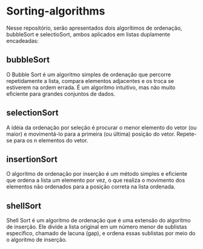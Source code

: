 # Sorting-algorithms

Nesse repositório, serão apresentados dois algorítimos de ordenação, bubbleSort e selectioSort, ambos aplicados em listas duplamente encadeadas:

## bubbleSort
O Bubble Sort é um algoritmo simples de ordenação que percorre repetidamente a lista, compara elementos adjacentes e os troca se estiverem na ordem errada. É um algoritmo intuitivo, mas não muito eficiente para grandes conjuntos de dados.

## selectionSort
A idéia da ordenação por seleção é procurar o menor elemento do vetor (ou maior) e movimentá-lo para a primeira (ou última) posição do vetor. Repete-se para os n elementos do vetor.


## insertionSort

O algoritmo de ordenação por inserção é um método simples e eficiente que ordena a lista um elemento por vez, o que realiza o movimento dos elementos não ordenados para a posição correta na lista ordenada.

## shellSort

Shell Sort é um algoritmo de ordenação que é uma extensão do algoritmo de inserção. Ele divide a lista original em um número menor de sublistas específico, chamado de lacuna (gap), e ordena essas sublistas por meio do o algoritmo de inserção.